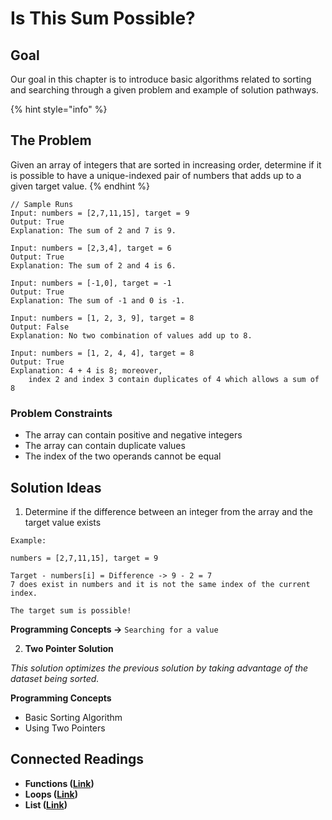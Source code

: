 # Is This Sum Possible?

## Goal

Our goal in this chapter is to introduce basic algorithms related to sorting and searching through a given problem and example of solution pathways.

{% hint style="info" %}
## The Problem

Given an array of integers that are sorted in increasing order, determine if it is possible to have a unique-indexed pair of numbers that adds up to a given target value.
{% endhint %}

```
// Sample Runs
Input: numbers = [2,7,11,15], target = 9
Output: True
Explanation: The sum of 2 and 7 is 9. 

Input: numbers = [2,3,4], target = 6
Output: True
Explanation: The sum of 2 and 4 is 6. 

Input: numbers = [-1,0], target = -1
Output: True
Explanation: The sum of -1 and 0 is -1.

Input: numbers = [1, 2, 3, 9], target = 8
Output: False
Explanation: No two combination of values add up to 8.

Input: numbers = [1, 2, 4, 4], target = 8
Output: True
Explanation: 4 + 4 is 8; moreover, 
    index 2 and index 3 contain duplicates of 4 which allows a sum of 8
```

### Problem Constraints

* The array can contain positive and negative integers
* The array can contain duplicate values
* The index of the two operands cannot be equal

## Solution Ideas

1. Determine if the difference between an integer from the array and the target value exists

```
Example:

numbers = [2,7,11,15], target = 9

Target - numbers[i] = Difference -> 9 - 2 = 7
7 does exist in numbers and it is not the same index of the current index.

The target sum is possible!
```

**Programming Concepts ->** `Searching for a value`

2. **Two Pointer Solution**

_This solution optimizes the previous solution by taking advantage of the dataset being sorted._

**Programming Concepts**

* Basic Sorting Algorithm
* Using Two Pointers

## Connected Readings

* **Functions (**[**Link**](../../../02-programming-in-python/defining-functions/functions.md)**)**
* **Loops (**[**Link**](../../../02-programming-in-python/iterations/)**)**
* **List (**[**Link**](../../../02-programming-in-python/tuples-and-lists/list-basics.md)**)**
